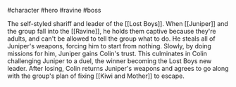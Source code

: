 #character #hero #ravine #boss

The self-styled shariff and leader of the [[Lost Boys]]. When [[Juniper]] and the group fall into the [[Ravine]], he holds them captive because they're adults, and can't be allowed to tell the group what to do. He steals all of Juniper's weapons, forcing him to start from nothing. Slowly, by doing missions for him, Juniper gains Colin's trust. This culminates in Colin challenging Juniper to a duel, the winner becoming the Lost Boys new leader. After losing, Colin returns Juniper's weapons and agrees to go along with the group's plan of fixing [[Kiwi and Mother]] to escape.